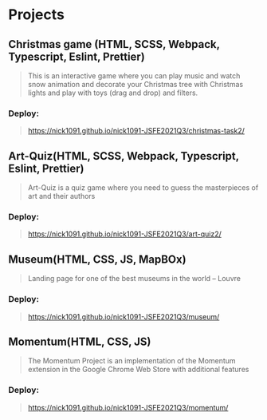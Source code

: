 # Projects
## Christmas game (HTML, SCSS, Webpack, Typescript, Eslint, Prettier)
> This is an interactive game where you can play music and watch snow animation and decorate your Christmas tree with Christmas lights and play with toys (drag and drop) and filters.
### Deploy: 
> https://nick1091.github.io/nick1091-JSFE2021Q3/christmas-task2/

## Art-Quiz(HTML, SCSS, Webpack, Typescript, Eslint, Prettier)
> Art-Quiz is a quiz game where you need to guess the masterpieces of art and their authors
### Deploy:
> https://nick1091.github.io/nick1091-JSFE2021Q3/art-quiz2/

## Museum(HTML, CSS, JS, MapBOx)
> Landing page for one of the best museums in the world – Louvre
### Deploy:
> https://nick1091.github.io/nick1091-JSFE2021Q3/museum/

## Momentum(HTML, CSS, JS)
> The Momentum Project is an implementation of the Momentum extension in the Google Chrome Web Store with additional features
### Deploy:
> https://nick1091.github.io/nick1091-JSFE2021Q3/momentum/
